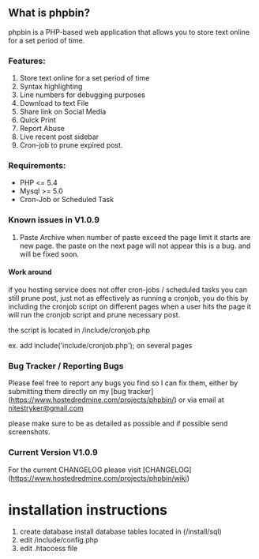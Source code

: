 ## What is phpbin?

phpbin is a PHP-based web application that allows you to store text online for a set period of time.

### Features:

1. Store text online for a set period of time
2. Syntax highlighting
3. Line numbers for debugging purposes 
4. Download to text File
5. Share link on Social Media
6. Quick Print  
7. Report Abuse 
8. Live recent post sidebar 
9. Cron-job to prune expired post. 

### Requirements:

- PHP <= 5.4
- Mysql >= 5.0
- Cron-Job or Scheduled Task

### Known issues in V1.0.9

1. Paste Archive when  number of paste exceed the page limit it starts are new     page. the paste on the next page will not appear this is a bug. and will be fixed soon.
   

#### Work around 

if you hosting service does not offer cron-jobs / scheduled tasks you can still prune post, 
just not as effectively as running a cronjob, you do this  by including the cronjob script on different pages
when a user hits the page it will run the cronjob script and prune necessary post.

the script is located in /include/cronjob.php  

ex. add   include('include/cronjob.php');    on several pages

### Bug Tracker / Reporting Bugs 

Please feel free to report any bugs you find so I can fix them,
either by submitting them directly on my [bug tracker] (https://www.hostedredmine.com/projects/phpbin/)
or via email at [nitestryker@gmail.com](mailto:nitestryker@gmail.com)

please make sure to be as detailed as possible and if possible send screenshots.


### Current Version V1.0.9

For the current CHANGELOG please visit [CHANGELOG] (https://www.hostedredmine.com/projects/phpbin/wiki)

installation instructions
======
      
   1.  create database install database tables located in (/install/sql) 
   2.  edit  /include/config.php 
   3.  edit .htaccess file  
  
